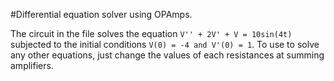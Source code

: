 #Differential equation solver using OPAmps.

The circuit in the file solves the equation `V'' + 2V' + V = 10sin(4t)` subjected to the initial conditions `V(0) = -4 and V'(0) = 1`. To use to solve any other equations, just change the values of each resistances at summing amplifiers.
